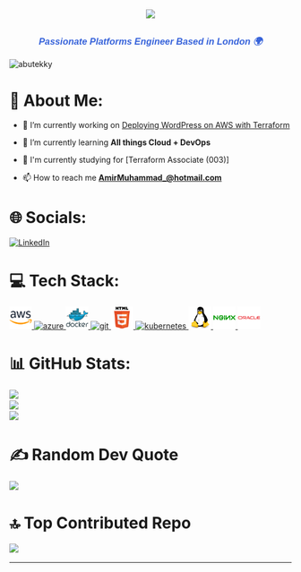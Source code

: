 <h1 align="center">
    <img src="https://readme-typing-svg.herokuapp.com/?font=Righteous&size=35&color=3763DA&center=true&vCenter=true&width=500&height=70&duration=4000&lines=Hi+There!+👋;+I'm+Amir!;" />
</h1>

<h3 align="center" style="font-family: 'Righteous', sans-serif; color: #3763DA; font-style: italic;">
  Passionate Platforms Engineer Based in London 🌍
</h3>






<p align="left"> <img src="https://komarev.com/ghpvc/?username=abutekky&label=Profile%20views&color=0e75b6&style=flat" alt="abutekky" /> </p>

# 💫 About Me:

- 🔭 I’m currently working on [Deploying WordPress on AWS with Terraform ](https://github.com/AbuTekky/Wordpress-deployment-using-Terraform)

- 🌱 I’m currently learning **All things Cloud + DevOps**

- 📝 I'm currently studying for [Terraform Associate (003)]

- 📫 How to reach me **AmirMuhammad_@hotmail.com**


# 🌐 Socials:
[![LinkedIn](https://img.shields.io/badge/LinkedIn-%230077B5.svg?logo=linkedin&logoColor=white)](https://linkedin.com/in/https://www.linkedin.com/in/amir-m-ali/) 


# 💻 Tech Stack:
<p align="left"> <a href="https://aws.amazon.com" target="_blank" rel="noreferrer"> <img src="https://raw.githubusercontent.com/devicons/devicon/master/icons/amazonwebservices/amazonwebservices-original-wordmark.svg" alt="aws" width="40" height="40"/> </a> <a href="https://azure.microsoft.com/en-in/" target="_blank" rel="noreferrer"> <img src="https://www.vectorlogo.zone/logos/microsoft_azure/microsoft_azure-icon.svg" alt="azure" width="40" height="40"/> </a> <a href="https://www.docker.com/" target="_blank" rel="noreferrer"> <img src="https://raw.githubusercontent.com/devicons/devicon/master/icons/docker/docker-original-wordmark.svg" alt="docker" width="40" height="40"/> </a> <a href="https://git-scm.com/" target="_blank" rel="noreferrer"> <img src="https://www.vectorlogo.zone/logos/git-scm/git-scm-icon.svg" alt="git" width="40" height="40"/> </a> <a href="https://www.w3.org/html/" target="_blank" rel="noreferrer"> <img src="https://raw.githubusercontent.com/devicons/devicon/master/icons/html5/html5-original-wordmark.svg" alt="html5" width="40" height="40"/> </a> <a href="https://kubernetes.io" target="_blank" rel="noreferrer"> <img src="https://www.vectorlogo.zone/logos/kubernetes/kubernetes-icon.svg" alt="kubernetes" width="40" height="40"/> </a> <a href="https://www.linux.org/" target="_blank" rel="noreferrer"> <img src="https://raw.githubusercontent.com/devicons/devicon/master/icons/linux/linux-original.svg" alt="linux" width="40" height="40"/> </a> <a href="https://www.nginx.com" target="_blank" rel="noreferrer"> <img src="https://raw.githubusercontent.com/devicons/devicon/master/icons/nginx/nginx-original.svg" alt="nginx" width="40" height="40"/> </a> <a href="https://www.oracle.com/" target="_blank" rel="noreferrer"> <img src="https://raw.githubusercontent.com/devicons/devicon/master/icons/oracle/oracle-original.svg" alt="oracle" width="40" height="40"/> </a> </p>

# 📊 GitHub Stats:
![](https://github-readme-stats.vercel.app/api?username=AbuTekky&theme=dark&hide_border=false&include_all_commits=true&count_private=true)<br/>
![](https://github-readme-streak-stats.herokuapp.com/?user=AbuTekky&theme=dark&hide_border=false)<br/>
![](https://github-readme-stats.vercel.app/api/top-langs/?username=AbuTekky&theme=dark&hide_border=false&include_all_commits=true&count_private=true&layout=compact)

# ✍️ Random Dev Quote
![](https://quotes-github-readme.vercel.app/api?type=horizontal&theme=radical)


# 🔝 Top Contributed Repo
![](https://github-contributor-stats.vercel.app/api?username=AbuTekky&limit=5&theme=dark&combine_all_yearly_contributions=true)

---


<!-- Proudly created with GPRM ( https://gprm.itsvg.in ) -->


